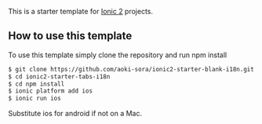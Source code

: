This is a starter template for [Ionic 2](http://ionicframework.com/docs/v2/) projects.

## How to use this template

To use this template simply clone the repository and run npm install


```bash
$ git clone https://github.com/aoki-sora/ionic2-starter-blank-i18n.git
$ cd ionic2-starter-tabs-i18n
$ cd npm install
$ ionic platform add ios
$ ionic run ios
```

Substitute ios for android if not on a Mac.

